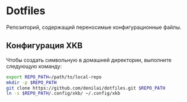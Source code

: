 # Dotfiles

Репозиторий, содержащий переносимые конфигурационные файлы.

## Конфигурация XKB

Чтобы создать символьную в домашней директории, выполните следующую команду:
```bash
export REPO_PATH=/path/to/local-repo
mkdir -p $REPO_PATH
git clone https://github.com/denilai/dotfiles.git $REPO_PATH
ln -s $REPO_PATH/.config/xkb/ ~/.config/xkb
```
